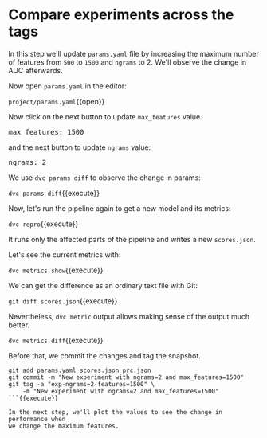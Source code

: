 # Compare experiments across the tags

In this step we'll update `params.yaml` file by increasing the maximum number of
features from `500` to `1500` and `ngrams` to 2. We'll observe the change in AUC
afterwards.

Now open `params.yaml` in the editor: 

`project/params.yaml`{{open}}

Now click on the next button to update `max_features` value.

<pre class="file" data-filename="project/params.yaml" data-target="insert" data-marker="max_features: 500">
max_features: 1500
</pre>

and the next button to update `ngrams` value:

<pre class="file" data-filename="project/params.yaml" data-target="insert" data-marker="ngrams: 1">
ngrams: 2
</pre>

We use `dvc params diff` to observe the change in params:

`dvc params diff`{{execute}}

Now, let's run the pipeline again to get a new model and its metrics: 

`dvc repro`{{execute}}

It runs only the affected parts of the pipeline and writes a new `scores.json`. 

Let's see the current metrics with:

`dvc metrics show`{{execute}}

We can get the difference as an ordinary text file with Git: 

`git diff scores.json`{{execute}}

Nevertheless, `dvc metric` output allows making sense of the output much better.

`dvc metrics diff`{{execute}}

Before that, we commit the changes and tag the snapshot.

```
git add params.yaml scores.json prc.json
git commit -m "New experiment with ngrams=2 and max_features=1500"
git tag -a "exp-ngrams=2-features=1500" \
    -m "New experiment with ngrams=2 and max_features=1500"
```{{execute}}

In the next step, we'll plot the values to see the change in performance when
we change the maximum features.
